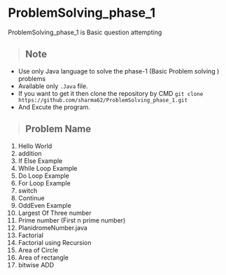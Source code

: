 # ProblemSolving_phase_1
ProblemSolving_phase_1 is Basic question attempting 

> ## Note 
*  Use only Java language to solve the phase-1 (Basic Problem solving ) problems
*  Available only `.Java` file.
*  If you want to get it then clone the repository by CMD `git clone https://github.com/sharma62/ProblemSolving_phase_1.git`
*  And Excute the program.


> ## Problem Name 
1. Hello World
2. addition
3. If Else Example 
4. While Loop Example  
5. Do Loop Example  
6. For Loop Example
7. switch 
8. Continue  
9. OddEven Example
10. Largest Of Three number 
11. Prime number (First n prime number)
12. PlanidromeNumber.java
13. Factorial
14. Factorial using Recursion
15. Area of Circle
16. Area of rectangle
17. bitwise ADD

